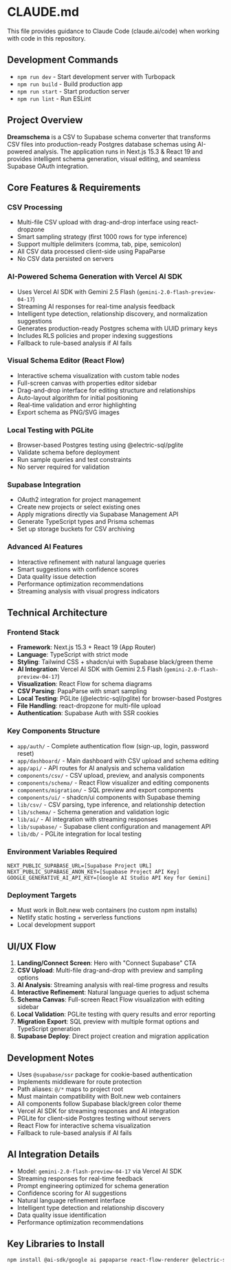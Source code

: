 # CLAUDE.md

This file provides guidance to Claude Code (claude.ai/code) when working with code in this repository.

## Development Commands

- `npm run dev` - Start development server with Turbopack
- `npm run build` - Build production app
- `npm run start` - Start production server
- `npm run lint` - Run ESLint

## Project Overview

**Dreamschema** is a CSV to Supabase schema converter that transforms CSV files into production-ready Postgres database schemas using AI-powered analysis. The application runs in Next.js 15.3 & React 19 and provides intelligent schema generation, visual editing, and seamless Supabase OAuth integration.

## Core Features & Requirements

### CSV Processing
- Multi-file CSV upload with drag-and-drop interface using react-dropzone
- Smart sampling strategy (first 1000 rows for type inference)
- Support multiple delimiters (comma, tab, pipe, semicolon)
- All CSV data processed client-side using PapaParse
- No CSV data persisted on servers

### AI-Powered Schema Generation with Vercel AI SDK
- Uses Vercel AI SDK with Gemini 2.5 Flash (`gemini-2.0-flash-preview-04-17`)
- Streaming AI responses for real-time analysis feedback
- Intelligent type detection, relationship discovery, and normalization suggestions
- Generates production-ready Postgres schema with UUID primary keys
- Includes RLS policies and proper indexing suggestions
- Fallback to rule-based analysis if AI fails

### Visual Schema Editor (React Flow)
- Interactive schema visualization with custom table nodes
- Full-screen canvas with properties editor sidebar
- Drag-and-drop interface for editing structure and relationships
- Auto-layout algorithm for initial positioning
- Real-time validation and error highlighting
- Export schema as PNG/SVG images

### Local Testing with PGLite
- Browser-based Postgres testing using @electric-sql/pglite
- Validate schema before deployment
- Run sample queries and test constraints
- No server required for validation

### Supabase Integration
- OAuth2 integration for project management
- Create new projects or select existing ones
- Apply migrations directly via Supabase Management API
- Generate TypeScript types and Prisma schemas
- Set up storage buckets for CSV archiving

### Advanced AI Features
- Interactive refinement with natural language queries
- Smart suggestions with confidence scores
- Data quality issue detection
- Performance optimization recommendations
- Streaming analysis with visual progress indicators

## Technical Architecture

### Frontend Stack
- **Framework**: Next.js 15.3 + React 19 (App Router)
- **Language**: TypeScript with strict mode
- **Styling**: Tailwind CSS + shadcn/ui with Supabase black/green theme
- **AI Integration**: Vercel AI SDK with Gemini 2.5 Flash (`gemini-2.0-flash-preview-04-17`)
- **Visualization**: React Flow for schema diagrams
- **CSV Parsing**: PapaParse with smart sampling
- **Local Testing**: PGLite (@electric-sql/pglite) for browser-based Postgres
- **File Handling**: react-dropzone for multi-file upload
- **Authentication**: Supabase Auth with SSR cookies

### Key Components Structure
- `app/auth/` - Complete authentication flow (sign-up, login, password reset)
- `app/dashboard/` - Main dashboard with CSV upload and schema editing
- `app/api/` - API routes for AI analysis and schema validation
- `components/csv/` - CSV upload, preview, and analysis components
- `components/schema/` - React Flow visualizer and editing components
- `components/migration/` - SQL preview and export components
- `components/ui/` - shadcn/ui components with Supabase theming
- `lib/csv/` - CSV parsing, type inference, and relationship detection
- `lib/schema/` - Schema generation and validation logic
- `lib/ai/` - AI integration with streaming responses
- `lib/supabase/` - Supabase client configuration and management API
- `lib/db/` - PGLite integration for local testing

### Environment Variables Required
```
NEXT_PUBLIC_SUPABASE_URL=[Supabase Project URL]
NEXT_PUBLIC_SUPABASE_ANON_KEY=[Supabase Project API Key]
GOOGLE_GENERATIVE_AI_API_KEY=[Google AI Studio API Key for Gemini]
```

### Deployment Targets
- Must work in Bolt.new web containers (no custom npm installs)
- Netlify static hosting + serverless functions
- Local development support

## UI/UX Flow

1. **Landing/Connect Screen**: Hero with "Connect Supabase" CTA
2. **CSV Upload**: Multi-file drag-and-drop with preview and sampling options
3. **AI Analysis**: Streaming analysis with real-time progress and results
4. **Interactive Refinement**: Natural language queries to adjust schema
5. **Schema Canvas**: Full-screen React Flow visualization with editing sidebar
6. **Local Validation**: PGLite testing with query results and error reporting
7. **Migration Export**: SQL preview with multiple format options and TypeScript generation
8. **Supabase Deploy**: Direct project creation and migration application

## Development Notes

- Uses `@supabase/ssr` package for cookie-based authentication
- Implements middleware for route protection
- Path aliases: `@/*` maps to project root
- Must maintain compatibility with Bolt.new web containers
- All components follow Supabase black/green color theme
- Vercel AI SDK for streaming responses and AI integration
- PGLite for client-side Postgres testing without servers
- React Flow for interactive schema visualization
- Fallback to rule-based analysis if AI fails

## AI Integration Details

- Model: `gemini-2.0-flash-preview-04-17` via Vercel AI SDK
- Streaming responses for real-time feedback
- Prompt engineering optimized for schema generation
- Confidence scoring for AI suggestions
- Natural language refinement interface
- Intelligent type detection and relationship discovery
- Data quality issue identification
- Performance optimization recommendations

## Key Libraries to Install

```bash
npm install @ai-sdk/google ai papaparse react-flow-renderer @electric-sql/pglite react-dropzone
```